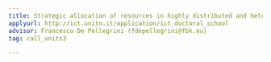 ```yaml
---
title: Strategic allocation of resources in highly distributed and heterogeneous computing and information systems under concurrency and multitenancy
applyurl: http://ict.unitn.it/application/ict_doctoral_school
advisor: Francesco De Pellegrini (fdepellegrini@fbk.eu)
tag: call_unitn3

---
```

